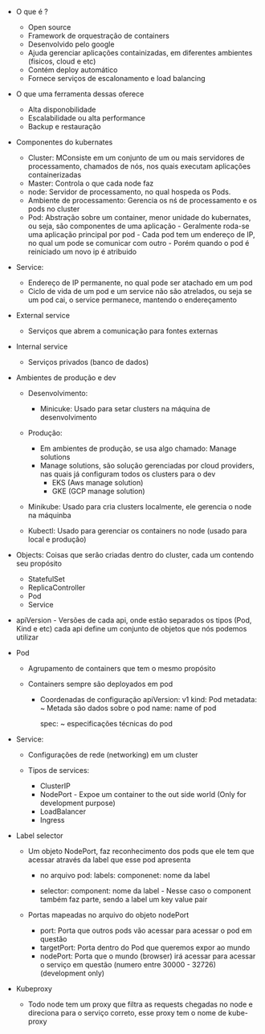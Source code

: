 - O que é ?
    - Open source
    - Framework de orquestração de containers
    - Desenvolvido pelo google
    - Ajuda gerenciar aplicações containizadas, em diferentes ambientes (fisicos, cloud e etc)
    - Contém deploy automático
    - Fornece serviços de escalonamento e load balancing

- O que uma ferramenta dessas oferece
  - Alta disponobilidade
  - Escalabilidade ou alta performance
  - Backup e restauração


- Componentes do kubernates
  - Cluster: MConsiste em um conjunto de um ou mais servidores de processamento, chamados de nós, nos quais executam aplicações containerizadas
  - Master: Controla o que cada node faz
  - node: Servidor de processamento, no qual hospeda os Pods.
  - Ambiente de processamento: Gerencia os nś de processamento e os pods no cluster
  - Pod: Abstração sobre um container, menor unidade do kubernates, ou seja, são componentes de uma aplicação
            - Geralmente roda-se uma aplicação principal por pod
            - Cada pod tem um endereço de IP, no qual um pode se comunicar com outro
                - Porém quando o pod é reiniciado um novo ip é atribuido

- Service:
    - Endereço de IP permanente, no qual pode ser atachado em um pod
    - Ciclo de vida de um pod e um service não são atrelados, ou seja se um pod cai, o service permanece, mantendo o endereçamento

- External service
    - Serviços que abrem a comunicação para fontes externas

- Internal service
    - Serviços privados (banco de dados)



 - Ambientes de produção e dev
    - Desenvolvimento:
        - Minicuke: Usado para setar clusters na máquina de desenvolvimento

    - Produção:
       - Em ambientes de produção, se usa algo chamado: Manage solutions
       - Manage solutions, são solução gerenciadas por cloud providers, nas quais já configuram todos os clusters para o dev
          - EKS (Aws manage solution)
          - GKE (GCP manage solution)

    - Minikube: Usado para cria clusters localmente, ele gerencia o node na máquinba
    - Kubectl: Usado para gerenciar os containers no node (usado para local e produção)




  - Objects: Coisas que serão criadas dentro do cluster, cada um contendo seu propósito
     - StatefulSet
     - ReplicaController
     - Pod
     - Service
          
         
  - apiVersion - Versões de cada api, onde estão separados os tipos (Pod, Kind e etc)
  cada api define um conjunto de objetos que nós podemos utilizar


  - Pod
    - Agrupamento de containers que tem o mesmo propósito
    - Containers sempre são deployados em pod

      - Coordenadas de configuração
         apiVersion: v1
         kind: Pod
         metadata: ~ Metada são dados sobre o pod
          name: name of pod
          
        spec: ~ especificações técnicas do pod

 - Service:
    - Configurações de rede (networking) em um cluster

     - Tipos de services:
        - ClusterIP
        - NodePort - Expoe um container to the out side world (Only for development purpose)
        - LoadBalancer
        - Ingress

  - Label selector
     - Um objeto NodePort, faz reconhecimento dos pods que ele tem que acessar através da label que esse pod apresenta
         - no arquivo pod:
             labels:
               componenet: nome da label

         - selector:
            component: nome da label - Nesse caso o component também faz parte, sendo a label um key value pair


    - Portas mapeadas no arquivo do objeto nodePort
         - port: Porta que outros pods vão acessar para acessar o pod em questão
         - targetPort: Porta dentro do Pod que queremos expor ao mundo
         - nodePort: Porta que o mundo (browser) irá acessar para acessar o serviço em questão
           (numero entre 30000 - 32726) (development only)
  - Kubeproxy
     - Todo node tem um proxy que filtra as requests chegadas no node e direciona para o serviço correto, esse proxy tem o nome de kube-proxy